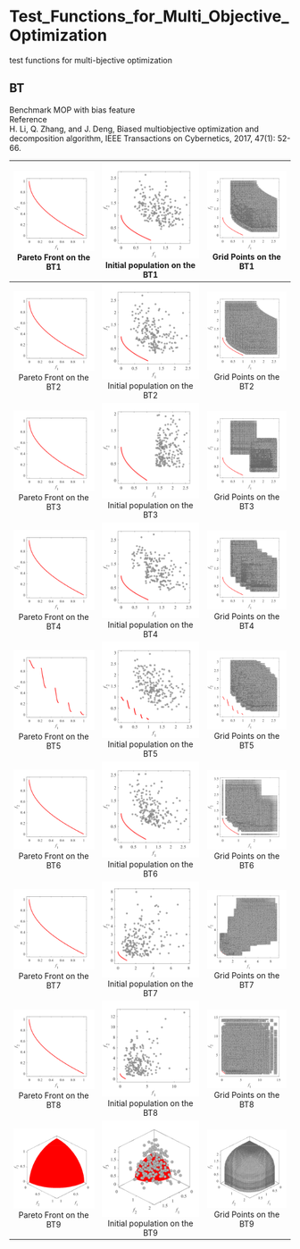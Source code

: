 # Test_Functions_for_Multi_Objective_Optimization
test functions for multi-bjective optimization
 
## BT
Benchmark MOP with bias feature  
Reference  
H. Li, Q. Zhang, and J. Deng, Biased multiobjective optimization and
decomposition algorithm, IEEE Transactions on Cybernetics, 2017, 47(1):
52-66.
 
|![image](../image/PF1/BT1_M2.svg)Pareto Front on the BT1 |![image](../image/Init_pop/BT1_M2.svg)Initial population on the BT1|![image](../image/Grid/BT1_M2.svg) Grid Points on the BT1|
|:-:|:-:|:-:|
|![image](../image/PF1/BT2_M2.svg)Pareto Front on the BT2 |![image](../image/Init_pop/BT2_M2.svg)Initial population on the BT2|![image](../image/Grid/BT2_M2.svg) Grid Points on the BT2|
|![image](../image/PF1/BT3_M2.svg)Pareto Front on the BT3 |![image](../image/Init_pop/BT3_M2.svg)Initial population on the BT3|![image](../image/Grid/BT3_M2.svg) Grid Points on the BT3|
|![image](../image/PF1/BT4_M2.svg)Pareto Front on the BT4 |![image](../image/Init_pop/BT4_M2.svg)Initial population on the BT4|![image](../image/Grid/BT4_M2.svg) Grid Points on the BT4|
|![image](../image/PF1/BT5_M2.svg)Pareto Front on the BT5 |![image](../image/Init_pop/BT5_M2.svg)Initial population on the BT5|![image](../image/Grid/BT5_M2.svg) Grid Points on the BT5|
|![image](../image/PF1/BT6_M2.svg)Pareto Front on the BT6 |![image](../image/Init_pop/BT6_M2.svg)Initial population on the BT6|![image](../image/Grid/BT6_M2.svg) Grid Points on the BT6|
|![image](../image/PF1/BT7_M2.svg)Pareto Front on the BT7 |![image](../image/Init_pop/BT7_M2.svg)Initial population on the BT7|![image](../image/Grid/BT7_M2.svg) Grid Points on the BT7|
|![image](../image/PF1/BT8_M2.svg)Pareto Front on the BT8 |![image](../image/Init_pop/BT8_M2.svg)Initial population on the BT8|![image](../image/Grid/BT8_M2.svg) Grid Points on the BT8|
|![image](../image/PF1/BT9_M3.svg)Pareto Front on the BT9 |![image](../image/Init_pop/BT9_M3.svg)Initial population on the BT9|![image](../image/Grid/BT9_M3.svg) Grid Points on the BT9|
